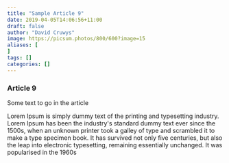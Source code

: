 ```yaml
---
title: "Sample Article 9"
date: 2019-04-05T14:06:56+11:00
draft: false
author: "David Cruwys"
image: https://picsum.photos/800/600?image=15
aliases: [
]
tags: []
categories: []
---
```



### Article 9

Some text to go in the article

Lorem Ipsum is simply dummy text of the printing and typesetting industry. Lorem Ipsum has been the industry's standard dummy text ever since the 1500s, when an unknown printer took a galley of type and scrambled it to make a type specimen book. It has survived not only five centuries, but also the leap into electronic typesetting, remaining essentially unchanged. It was popularised in the 1960s


